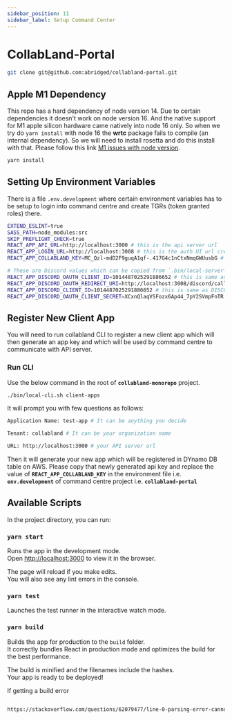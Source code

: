 ```yaml
---
sidebar_position: 11
sidebar_label: Setup Command Center
---
```


# CollabLand-Portal

```bash
git clone git@github.com:abridged/collabland-portal.git
```

## Apple M1 Dependency
This repo has a hard dependency of node version 14. Due to certain dependencies it doesn't work on node version 16. And the native support for M1 apple silicon hardware came natively into node 16 only. So when we try do `yarn install` with node 16 the **wrtc** package fails to compile (an internal dependency). So we will need to install rosetta and do this install with that. Please follow this link [M1 issues with node version](https://dev.to/ibrarturi/how-to-fix-m1-mac-issue-with-installing-node-versions-30ah).

```bash
yarn install
```

## Setting Up Environment Variables
There is a file `.env.development` where certain environment variables has to be setup to login into command centre and create TGRs (token granted roles) there.

```bash
EXTEND_ESLINT=true
SASS_PATH=node_modules:src
SKIP_PREFLIGHT_CHECK=true
REACT_APP_API_URL=http://localhost:3000 # this is the api server url
REACT_APP_LOGIN_URL=http://localhost:3008 # this is the auth UI url created in previous step
REACT_APP_COLLABLAND_KEY=MC_Qzl-mdD2F9guqA1qf-.417G4c1nCtxNmqGWUusbG # this value come from registering a new client app as explained in below section

# These are Discord values which can be copied from `.bin/local-server-env.sh` file
REACT_APP_DISCORD_OAUTH_CLIENT_ID=1014487025291886652 # this is same as DISCORD_CLIENT_ID
REACT_APP_DISCORD_OAUTH_REDIRECT_URI=http://localhost:3008/discord/callback # this is the value from REACT_APP_LOGIN_URL defined above with `/discord/callback` appended
REACT_APP_DISCORD_CLIENT_ID=1014487025291886652 # this is same as DISCORD_CLIENT_ID
REACT_APP_DISCORD_OAUTH_CLIENT_SECRET=XCxnQlaqVSFozx6Ap44_7pY2SVmpFnTR # this is same as DISCORD_CLIENT_SECRET
```

## Register New Client App

You will need to run collabland CLI to register a new client app which will then generate an app key and which will be used by command centre to communicate with API server.

### Run CLI
Use the below command in the root of **`collabland-monorepo`** project.

```bash
./bin/local-cli.sh client-apps
```

It will prompt you with few questions as follows:
```bash
Application Name: test-app # It can be anything you decide

Tenant: collabland # It can be your organization name

URL: http://localhost:3000 # your API server url
```
Then it will generate your new app which will be registered in DYnamo DB table on AWS. Please copy that newly generated api key and replace the value of **`REACT_APP_COLLABLAND_KEY`** in the environment file i.e. **`env.development`** of command centre project i.e. **`collabland-portal`**

## Available Scripts

In the project directory, you can run:

### `yarn start`

Runs the app in the development mode.<br />
Open [http://localhost:3000](http://localhost:3000) to view it in the browser.

The page will reload if you make edits.<br />
You will also see any lint errors in the console.

### `yarn test`

Launches the test runner in the interactive watch mode.<br />

### `yarn build`

Builds the app for production to the `build` folder.<br />
It correctly bundles React in production mode and optimizes the build for the best performance.

The build is minified and the filenames include the hashes.<br />
Your app is ready to be deployed!

If getting a build error

```bash

https://stackoverflow.com/questions/62079477/line-0-parsing-error-cannot-read-property-map-of-undefined
```
